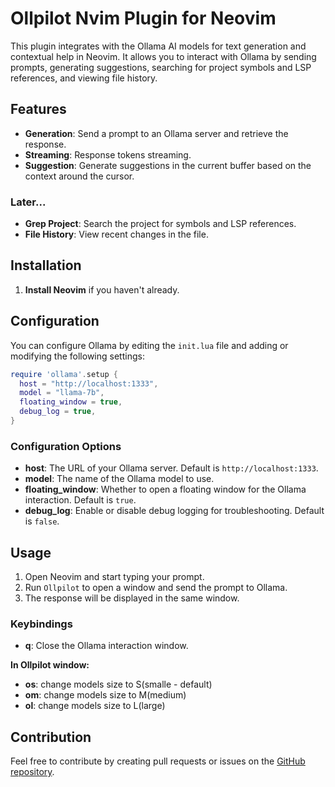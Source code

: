 # Ollpilot Nvim Plugin for Neovim

This plugin integrates with the Ollama AI models for text generation and contextual help in Neovim. It allows you to interact with Ollama by sending prompts, generating suggestions, searching for project symbols and LSP references, and viewing file history.

## Features

- **Generation**: Send a prompt to an Ollama server and retrieve the response.
- **Streaming**: Response tokens streaming.
- **Suggestion**: Generate suggestions in the current buffer based on the context around the cursor.

### Later...

- **Grep Project**: Search the project for symbols and LSP references.
- **File History**: View recent changes in the file.

## Installation

1. **Install Neovim** if you haven't already.

## Configuration

You can configure Ollama by editing the `init.lua` file and adding or modifying the following settings:

```lua
require 'ollama'.setup {
  host = "http://localhost:1333",
  model = "llama-7b",
  floating_window = true,
  debug_log = true,
}
```

### Configuration Options

- **host**: The URL of your Ollama server. Default is `http://localhost:1333`.
- **model**: The name of the Ollama model to use.
- **floating_window**: Whether to open a floating window for the Ollama interaction. Default is `true`.
- **debug_log**: Enable or disable debug logging for troubleshooting. Default is `false`.

## Usage

1. Open Neovim and start typing your prompt.
2. Run `Ollpilot` to open a window and send the prompt to Ollama.
3. The response will be displayed in the same window.

### Keybindings

- **q**: Close the Ollama interaction window.

**In Ollpilot window:**

- **<leader>os**: change models size to S(smalle - default)
- **<leader>om**: change models size to M(medium)
- **<leader>ol**: change models size to L(large)

## Contribution

Feel free to contribute by creating pull requests or issues on the [GitHub repository](https://github.com/ollpilot-nvim/ollama.nvim).
